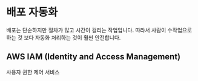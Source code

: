 # 배포 자동화

배포는 단순하지만 절차가 많고 시간이 걸리는 작업입니다. 따라서 사람이 수작업으로 하는 것 보다 자동화 처리하는 것이 훨씬 안전합니다.

## AWS IAM (Identity and Access Management)
사용자 권한 제어 서비스

<!--stackedit_data:
eyJoaXN0b3J5IjpbLTEyMjIyOTA3OTNdfQ==
-->